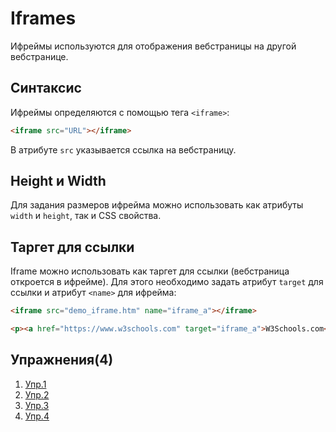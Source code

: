 # Iframes
Ифреймы используются для отображения вебстраницы на другой вебстранице.

## Синтаксис
Ифреймы определяются с помощью тега `<iframe>`:
```html
<iframe src="URL"></iframe> 
```
В атрибуте `src` указывается ссылка на вебстраницу.

## Height и Width
Для задания размеров ифрейма можно использовать как атрибуты `width` и `height`, так и CSS свойства.

## Таргет для ссылки
Iframe можно использовать как таргет для ссылки (вебстраница откроется в ифрейме). Для этого необходимо задать атрибут `target` для ссылки и атрибут `<name>` для ифрейма:
```html
<iframe src="demo_iframe.htm" name="iframe_a"></iframe>

<p><a href="https://www.w3schools.com" target="iframe_a">W3Schools.com</a></p> 
```

## Упражнения(4)
1. [Упр.1](https://codepen.io/Learde/pen/ZoXNMN)
2. [Упр.2](https://codepen.io/Learde/pen/odGRaz)
3. [Упр.3](https://codepen.io/Learde/pen/wjrbYj)
4. [Упр.4](https://codepen.io/Learde/pen/ZoXNqN)
